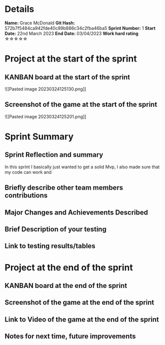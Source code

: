 # Details
**Name:**
Grace McDonald
**Git Hash:**
572b7f5484ca942fde40c89b886c34c2fba46ba5
**Sprint Number:**
1
**Start Date:**
22nd March 2023
**End Date:**
03/04/2023
**Work hard rating**
☆☆☆☆☆

# Project at the start of the sprint
## **KANBAN board at the start of the sprint**
![[Pasted image 20230324125130.png]]
## **Screenshot of the game at the start of the sprint**
![[Pasted image 20230324125201.png]]
# Sprint Summary
## **Sprint Reflection and summary**
In this sprint I basically just wanted to get a solid Mvp, I also made sure that my code can work and 
## **Briefly describe other team members contributions**

## **Major Changes and Achievements Described**

## **Brief Description of your testing**

## **Link to testing results/tables**


# Project at the end of the sprint
## **KANBAN board at the end of the sprint**

## **Screenshot of the game at the end of the sprint**

## Link to **Video of the game at the end of the sprint**


## **Notes for next time, future improvements**